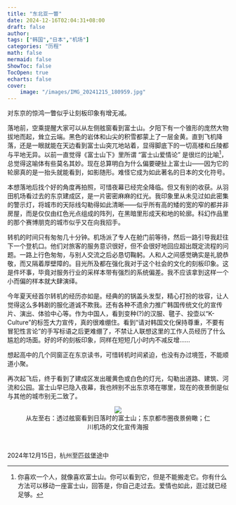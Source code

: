 ```yaml
---
title: "东北亚一瞥"
date: 2024-12-16T02:04:31+08:00
draft: false
author:
tags: ["韩国","日本","机场"]
categories: "历程"
math: false
mermaid: false
ShowToc: false
TocOpen: true
echarts: false
cover:
    image: "/images/IMG_20241215_180959.jpg"
---
```


对东京的惊鸿一瞥似乎让刻板印象有增无减。

落地前，空乘提醒大家可以从左侧舷窗看到富士山。夕阳下有一个锥形的庞然大物拔地而起，耸立云端。黑色的岩体和山尖的积雪都蒙上了一层金黄。直到飞机降落，还是一眼就能在天边看到富士山突兀地站着，显得脚底下的一切高楼和丘陵都与平地无异。以前一直觉得《富士山下》里所谓 “富士山爱情论” 是很烂的比喻[^*]，总觉得这喻体有些莫名其妙。现在总算明白为什么偏要硬扯上富士山——因为它的轮廓真的是一抬头就能看到，如影随形。难怪它成为如此著名的日本的文化符号。

本想落地后找个好的角度再拍照，可惜夜幕已经完全降临。但又有别的收获。从羽田机场看过去的东京建成区，是一片密密麻麻的红光。我印象里从未见过如此密集的警示灯，将城市的天际线勾勒得如此清晰——似乎所有高的矮的宽的窄的都并非房屋，而是仅仅由红色光点组成的阵列，在黑暗里形成天和地的轮廓。科幻作品里的那个赛博朋克的城市似乎又在向我招手。

转机的时间只有匆匆几十分钟。机场派了专人在舱门前等待，然后一路引导我赶往下一个登机口。他们对旅客的服务意识很好，但不会很好地回应超出既定流程的问题。一路上行色匆匆，与别人交流之后必恳切鞠躬。人和人之间感觉确实是礼貌恭敬，而又隔着厚壁障的。目光所及都在强化我对于这个社会的文化的刻板印象。这是件坏事，毕竟对服务行业的采样本带有强烈的系统偏差。我不应该拿到这样一个小而偏的样本就大肆演绎。

今年夏天经首尔转机的经历亦如是。经典的的锅盖头发型，精心打扮的妆容，让人觉得这么多韩剧的服化道诚不欺我。还有各种不遗余力推广韩国传统文化的宣传片、演出、体验中心等。作为中国人，看到变种(?)的汉服、毽子、投壶以“K-Culture”的标签大力宣传，真的很难绷住。看到“请对韩国文化保持尊重，不要有冒犯性言论”的手写标语之后更难绷了，不禁让人联想这里的工作人员经历了什么尴尬的场面。好的坏的刻板印象，同样在短短几小时内不减反增……

想起高中的几个同窗正在东京读书，可惜转机时间紧迫，也没有办过境签，不能顺道小聚。

再次起飞后，终于看到了建成区发出暖黄色或白色的灯光，勾勒出道路、建筑、河流和公园。富士山早已隐入夜幕，我也辨别不出东京塔在哪里，现在的夜景倒是似与其他的城市别无二致了。

<center><figure>
    <img src="/images/fuji.jpg" style="zoom: 100%;" />
    <figcaption>从左至右：透过舷窗看到日落时的富士山；东京都市圈夜景俯瞰；仁川机场的文化宣传海报</figcaption>
</figure></center>

<br>

2024年12月15日，杭州至匹兹堡途中

[^*]: 你喜欢一个人，就像喜欢富士山。你可以看到它，但是不能搬走它。你有什么方法可以移动一座富士山，回答是，你自己走过去。爱情也如此，逛过就已经足够。


<!--more-->